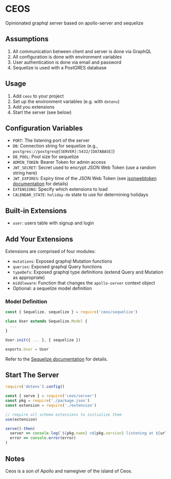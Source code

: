 # CEOS

Opinionated graphql server based on apollo-server and sequelize


## Assumptions

1. All communication between client and server is done via GraphQL
2. All configuration is done with environment variables
3. User authentication is done via email and password
4. Sequelize is used with a PostGRES database


## Usage

1. Add `ceos` to your project
2. Set up the environment variables (e.g. with `dotenv`)
3. Add you extensions
4. Start the server (see below)


## Configuration Variables

* `PORT`: The listening port of the server
* `DB`: Connection string for sequelize (e.g., `postgres://postgres@[SERVER]:5432/[DATABASE]`)
* `DB_POOL`: Pool size for sequelize
* `ADMIN_TOKEN`: Bearer Token for admin access
* `JWT_SECRET`: Secret used to encrypt JSON Web Token (use a random string here)
* `JWT_EXPIRES`: Expiry time of the JSON Web Token (see [jsonwebtoken documentation](https://github.com/auth0/node-jsonwebtoken#readme) for details)
* `EXTENSIONS`: Specify which extensions to load
* `CALENDAR_STATE`: `holiday-de` state to use for determining holidays


## Built-in Extensions

* `user`: users table with signup and login

## Add Your Extensions

Extensions are comprised of four modules:

* `mutations`: Exposed graphql Mutation functions
* `queries`: Exposed graphql Query functions
* `typeDefs`: Exposed graphql type definitions (extend Query and Mutation as appropriate)
* `middleware`: Function that changes the `apollo-server` context object
* Optional: a sequelize model definition

### Model Definition

```js
const { Sequelize, sequelize } = require('ceos/sequelize')

class User extends Sequelize.Model {
  ...
}

User.init({ ... }, { sequelize })

exports.User = User
```

Refer to the [Sequelize documentation](https://sequelize.org/master/manual/models-definition.html) for details.

## Start The Server

```js
require('dotenv').config()

const { serve } = require('ceos/server')
const pkg = require('./package.json')
const extension = require('./extension')

// require all schema extensions to initialize them
use(extension)

serve().then(
  server => console.log(`${pkg.name} v${pkg.version} listening at ${url}`),
  error => console.error(error)
)
```

## Notes

Ceos is a son of Apollo and namegiver of the island of Ceos.
